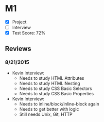 # M1

- [x] Project
- [ ] Interview
- [x] Test Score: 72%

## Reviews

### 8/21/2015

- Kevin Interview:
  - Needs to study HTML Attributes
  - Needs to study HTML Nesting
  - Needs to study CSS Basic Selectors
  - Needs to study CSS Basic Properties
- Kevin Interview:
  - Needs to inline/block/inline-block again
  - Needs to get better with logic
  - Still needs Unix, Git, HTTP
